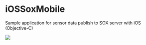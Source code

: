 # iOSSoxMobile
Sample application for sensor data publish to SOX server with iOS (Objective-C)

<img src="https://github.com/takuroyon/iOSSoxMobile/blob/master/IMG_1934.jpeg">
